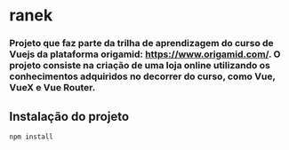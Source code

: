 # ranek

### Projeto que faz parte da trilha de aprendizagem do curso de Vuejs da plataforma origamid: https://www.origamid.com/. O projeto consiste na criação de uma loja online utilizando os conhecimentos adquiridos no decorrer do curso, como Vue, VueX e Vue Router.

## Instalação do projeto
```
npm install
```

